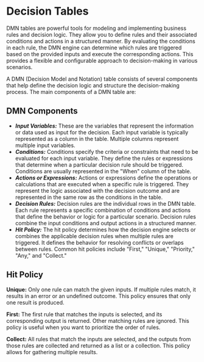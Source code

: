 # Decision Tables

DMN tables are powerful tools for modeling and implementing business rules and decision logic.
They allow you to define rules and their associated conditions and actions in a structured manner.
By evaluating the conditions in each rule, the DMN engine can determine which rules are triggered based on the provided inputs and execute the corresponding actions.
This provides a flexible and configurable approach to decision-making in various scenarios.

A DMN (Decision Model and Notation) table consists of several components that help define the decision logic and structure the decision-making process.
The main components of a DMN table are:

## DMN Components

- ***Input Variables:*** These are the variables that represent the information or data used as input for the decision. Each input variable is typically represented as a column in the table. Multiple columns represent multiple input variables.
- ***Conditions:*** Conditions specify the criteria or constraints that need to be evaluated for each input variable. They define the rules or expressions that determine when a particular decision rule should be triggered. Conditions are usually represented in the "When" column of the table.
- ***Actions or Expressions:*** Actions or expressions define the operations or calculations that are executed when a specific rule is triggered. They represent the logic associated with the decision outcome and are represented in the same row as the conditions in the table.
- ***Decision Rules:*** Decision rules are the individual rows in the DMN table. Each rule represents a specific combination of conditions and actions that define the behavior or logic for a particular scenario. Decision rules combine the input conditions and output actions in a structured manner.
- ***Hit Policy:*** The hit policy determines how the decision engine selects or combines the applicable decision rules when multiple rules are triggered. It defines the behavior for resolving conflicts or overlaps between rules. Common hit policies include "First," "Unique," "Priority," "Any," and "Collect."

## Hit Policy

**Unique:** Only one rule can match the given inputs. If multiple rules match, it results in an error or an undefined outcome. This policy ensures that only one result is produced.

**First:** The first rule that matches the inputs is selected, and its corresponding output is returned. Other matching rules are ignored. This policy is useful when you want to prioritize the order of rules.

**Collect:** All rules that match the inputs are selected, and the outputs from those rules are collected and returned as a list or a collection. This policy allows for gathering multiple results.
